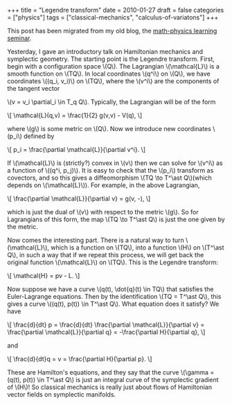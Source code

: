 +++
title = "Legendre transform"
date = 2010-01-27
draft = false
categories = ["physics"]
tags = ["classical-mechanics", "calculus-of-variatons"]
+++

This post has been migrated from my old blog, the [math-physics learning seminar](https://mathphysseminar.blogspot.com/).


Yesterday, I gave an introductory talk on Hamiltonian mechanics and symplectic geometry. The starting point is the Legendre transform. First, begin with a configuration space \\(Q\\). The Lagrangian \\(\mathcal{L}\\) is a smooth function on \\(TQ\\). In local coordinates \\(q^i\\) on \\(Q\\), we have coordinates \\((q_i, v_i)\\) on \\(TQ\\), where the \\(v^i\\) are the components of the tangent vector

\\(v = v_i \partial_i \in T_q Q\\). Typically, the Lagrangian will be of the form

\\[ \mathcal{L}(q,v) = \frac{1}{2} g(v,v) - V(q), \\]

where \\(g\\) is some metric on \\(Q\\). Now we introduce new coordinates \\(p_i\\) defined by

\\[ p_i = \frac{\partial \mathcal{L}}{\partial v^i}. \\]

If \\(\mathcal{L}\\) is (strictly?) convex in \\(v\\) then we can solve for \\(v^i\\) as a function of \\((q^i, p_j)\\). It is easy to check that the \\(p_i\\) transform as covectors, and so this gives a diffeomorphism \\(TQ \to T^\ast Q\\)(which depends on \\(\mathcal{L}\\)). For example, in the above Lagrangian,

\\[ \frac{\partial \mathcal{L}}{\partial v} = g(v, -), \\]

which is just the dual of \\(v\\) with respect to the metric \\(g\\). So for Lagrangians of this form, the map \\(TQ \to T^\ast Q\\) is just the one given by the metric.


Now comes the interesting part. There is a natural way to turn \\(\mathcal{L}\\), which is a function on \\(TQ\\), into a function \\(H\\) on \\(T^\ast Q\\), in such a way that if we repeat this process, we will get back the original function \\(\mathcal{L}\\) on \\(TQ\\). This is the Legendre transform:

\\[ \mathcal{H} = pv - L. \\]


Now suppose we have a curve \\(q(t), \dot{q}(t) \in TQ\\) that satisfies the Euler-Lagrange equations. Then by the identification \\(TQ = T^\ast Q\\), this gives a curve \\((q(t), p(t)) \in T^\ast Q\\). What equation does it satisfy? We have

\\[ \frac{d}{dt} p = \frac{d}{dt} \frac{\partial \mathcal{L}}{\partial v} = \frac{\partial \mathcal{L}}{\partial q} = -\frac{\partial H}{\partial q}, \\]

and

\\[ \frac{d}{dt}q = v = \frac{\partial H}{\partial p}. \\]

These are Hamilton's equations, and they say that the curve \\(\gamma = (q(t), p(t)) \in T^\ast Q\\) is just an integral curve of the symplectic gradient of \\(H\\)! So classical mechanics is really just about flows of Hamiltonian vector fields on symplectic manifolds.
